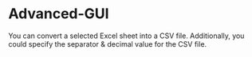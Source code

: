 # Advanced-GUI
You can convert a selected Excel sheet into a CSV file. Additionally, you could specify the separator &amp; decimal value for the CSV file.
